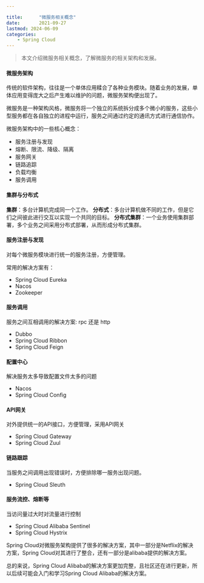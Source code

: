 ```yaml
---

title:      "微服务相关概念"
date:       2021-09-27
lastmod: 2024-06-09
categories:
    - Spring Cloud
---
```

>本文介绍微服务相关概念，了解微服务的相关架构和发展。

#### 微服务架构

传统的软件架构，往往是一个单体应用糅合了各种业务模块。随着业务的发展，单体应用变得庞大之后产生难以维护的问题，微服务架构便出现了。

微服务是一种架构风格，微服务将一个独立的系统拆分成多个微小的服务，这些小型服务都在各自独立的进程中运行，服务之间通过约定的通讯方式进行通信协作。

微服务架构中的一些核心概念：

-   服务注册与发现
-   熔断、限流、降级、隔离
-   服务网关
-   链路追踪
-   负载均衡
-   服务调用

#### 集群与分布式

**集群**：多台计算机完成同一个工作。
**分布式**：多台计算机做不同的工作，但是它们之间彼此进行交互以实现一个共同的目标。
**分布式集群**：一个业务使用集群部署，多个业务之间采用分布式部署，从而形成分布式集群。

#### 服务注册与发现

对每个微服务模块进行统一的服务注册，方便管理。

常用的解决方案有：
-   Spring Cloud Eureka
-   Nacos
-   Zookeeper

#### 服务调用

服务之间互相调用的解决方案: rpc 还是 http
-   Dubbo
-   Spring Cloud Ribbon
-   Spring Cloud Feign

#### 配置中心

解决服务太多导致配置文件太多的问题

-   Nacos
-   Spring Cloud Config

#### API网关

对外提供统一的API接口，方便管理，采用API网关

-   Spring Cloud Gateway
-   Spring Cloud Zuul

#### 链路跟踪

当服务之间调用出现错误时，方便排除哪一服务出现问题。

-   Spring Cloud Sleuth

#### 服务流控、熔断等

当访问量过大时对流量进行控制

-   Spring Cloud Alibaba Sentinel
-   Spring Cloud Hystrix


Spring Cloud对微服务架构提供了很多的解决方案，其中一部分是Netflix的解决方案，Spring Cloud对其进行了整合，还有一部分是alibaba提供的解决方案。

总的来说，Spring Cloud Alibaba的解决方案更加完整，且社区还在进行更新，所以后续可能会入门和学习Spring Cloud Alibaba的解决方案。